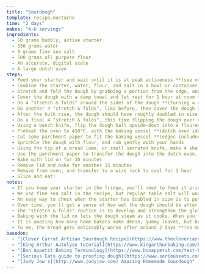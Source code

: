 ```yaml
---
title: "Sourdough"
template: recipe.mustache
time: "2 days"
makes: "4-6 servings"
ingredients:
  - 50 grams bubbly, active starter
  - 330 grams water
  - 9 grams fine sea salt
  - 500 grams all purpose flour
  - An accurate, digital scale
  - A large dutch oven
steps:
  - Feed your starter and wait until it is at peak activeness **(see note below)**
  - Combine the starter, water, flour, and salt in a bowl or container, and leave to rest for 30 minutes at room temperature **(this is the autolyse part of the process)**.
  - Stretch and fold the dough by grabbing a portion from the edge, and folding over to the center. Do this several times around the dough until it begins to tighten. You shouldn't be ripping the dough as you stretch and fold, and it should look like a round ball when you're done.
  - Cover the dough with a damp towel and let rest for 1 hour at room temperature. This is the start of the "bulk rise".
  - Do 4 "stretch & folds" around the sides of the dough **(turning a quarter turn each time, and going up and over the top with each fold)**, then cover with a towel and wait another hour.
  - Do another 4 "stretch & folds", like before, then cover the dough and let it rise overnight **(at least 8-10 hours)**.
  - After the bulk rise, the dough should have roughly doubled in size **(I've had the best success with letting it get 2.5x times the size, but after it doubles, you start to run the risk of it overproofing)**. Once it has risen enough for your liking, do another 4 "stretch & folds" like before, then wait for 30 minutes.
  - Do a final 4 "stretch & folds", this time flipping the dough over once done so that the smooth side is facing upwards. Then, shape the dough ball by cupping and pulling around the sides with both hands, rotating and pulling towards you **(this technique is hard to comprehend without seeing it, so watch some videos of people "shaping dough" if you're confused)**.
  - Using a bench knife, flip the dough ball upside-down into a floured cloth-lined bowl. Cover with edges of cloth and let rest for an hour **(or optionally, overnight in the fridge)**. This is the "proofing" stage.
  - Preheat the oven to 450°F, with the baking vessel **(dutch oven ideally)** inside.
  - Cut some parchment paper to fit the baking vessel **(edges included)**. Invert the cloth lined bowl, flipping the loaf onto the parchment paper. Remove the cloth.
  - Sprinkle the dough with flour, and rub gently with your hands
  - Using the tip of a bread lame, or small serrated knife, make 4 shallow **(4 inch long, 1 inch deep)** cuts at 3, 6, 9, and 12 o'clock around the dough
  - Use the parchment paper to transfer the dough into the dutch oven, cover, and transfer to preheated oven
  - Bake with lid on for 30 minutes
  - Remove lid and bake for another 15 minutes
  - Remove from oven, and transfer to a wire rack to cool for 1 hour
  - Slice and eat!
notes:
  - If you keep your starter in the fridge, you'll need to feed it prior to starting the bread making process. To do so, take the starter out of the fridge and discard most of it, leaving a thin layer at the bottom **(~50 grams)**. Add a 1:1 ratio of flour to water to feed it **(ex. 60 grams all purpose flour, 20 grams whole wheat flour, 80 grams water)**. Mix well so that all the flour is wet, and there are no dry patches on the sides/ bottom of the container. Wait until the starter has doubled in size... this is when it is at peak activity, and will produce the best bread.
  - We use fine sea salt in the recipe, but regular table salt will work too as long as it isn't iodized. Iodized salt tends to add a bitter taste to bread when baked.
  - An easy way to check when the starter has doubled in size is to put a rubber band around your starter container at the level it is right after you feed it.
  - Over time, you'll get a sense of how wet the dough should be after the initial rest **(soft and stretchy, not wet, overly sticky, or soupy)**. This is the best time to adjust the texture by adding a little **(1 tablespoon or so)** water or flour as necessary, and mixing it in thoroughly.
  - The "stretch & folds" routine is to develop and strengthen the gluten structure, as well as to incorporate air into the dough. This will result in a more open crumb.
  - Baking with the lid on lets the dough steam as it cooks. When you take the lid off, you're letting the steam escape, and allowing for proper crust development. Tweaking the lid on/ off times will allow you to impact crust formation.
  - It is amazing how many home bakers make dense, gummy loaves, but because they spent all the time doing the work, act like their sourdough is the best thing since sliced bread. Buy a sourdough loaf from a bakery to taste side by side with your own and be honest about how it came out... that's the only way to improve and avoid people having to politely force down a shitty slice of your "masterpiece".
  - To me, the bread gets noticeably worse after around 2 days **(no matter how airtight of a container you store it in)**. It's best right out of the oven **(by which I mean an hour after, since it has to cool)**, pretty good the next day, and from then on it's no better than regular store bought bread, and I tend to start utilizing the great equalizer and toasting it.
basedon:
  - "[Clever Carrot Artisan Sourdough Recipe](https://www.theclevercarrot.com/2020/04/artisan-sourdough-with-all-purpose-flour/)"
  - "[King Arthur Autolyse tutorial](https://www.kingarthurbaking.com/blog/2017/09/29/using-the-autolyse-method)"
  - "[Bon Appetit Baking Terminology](https://www.bonappetit.com/test-kitchen/article/bread-baking-terms)"
  - "[Serious Eats guide to proofing dough](https://www.seriouseats.com/2014/09/how-to-make-and-proof-bread-dough.html)"
  - "[Judy Jow's](http://www.judyjow.com) Amazing Homemade Sourdough"
---
```


